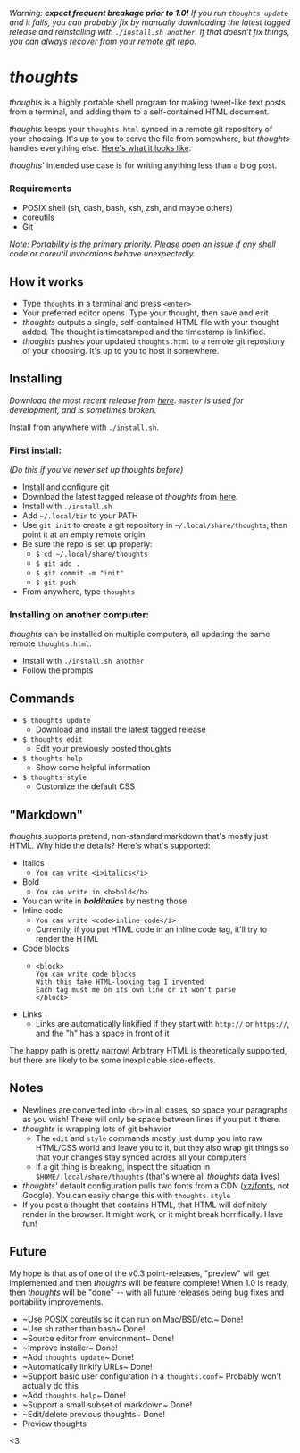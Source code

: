 *Warning: **expect frequent breakage prior to 1.0!** If you run `thoughts update` and it fails, you can probably fix by manually downloading the latest tagged release and reinstalling with `./install.sh another`. If that doesn't fix things, you can always recover from your remote git repo.*

# *thoughts*
*thoughts* is a highly portable shell program for making tweet-like text posts from a terminal, and adding them to a self-contained HTML document.

*thoughts* keeps your `thoughts.html` synced in a remote git repository of your choosing. It's up to you to serve the file from somewhere, but *thoughts* handles everything else. [Here's what it looks like](https://thoughts.maren.hup.is).

*thoughts'* intended use case is for writing anything less than a blog post.

### Requirements
* POSIX shell (sh, dash, bash, ksh, zsh, and maybe others)
* coreutils
* Git

*Note: Portability is the primary priority. Please open an issue if any shell code or coreutil invocations behave unexpectedly.*

## How it works

* Type `thoughts` in a terminal and press `<enter>`
* Your preferred editor opens. Type your thought, then save and exit
* *thoughts* outputs a single, self-contained HTML file with your thought added. The thought is timestamped and the timestamp is linkified.
* *thoughts* pushes your updated `thoughts.html` to a remote git repository of your choosing. It's up to you to host it somewhere.

## Installing
*Download the most recent release from [here](https://github.com/marenbeam/thoughts/releases). `master` is used for development, and is sometimes broken.*

Install from anywhere with `./install.sh`.

### First install:
*(Do this if you've never set up thoughts before)*
* Install and configure git
* Download the latest tagged release of *thoughts* from [here](https://github.com/marenbeam/thoughts/releases).
* Install with `./install.sh`
* Add `~/.local/bin` to your PATH
* Use `git init` to create a git repository in `~/.local/share/thoughts`, then point it at an empty remote origin
* Be sure the repo is set up properly:
  * `$ cd ~/.local/share/thoughts`
  * `$ git add .`
  * `$ git commit -m "init"`
  * `$ git push`
* From anywhere, type `thoughts`

### Installing on another computer:
*thoughts* can be installed on multiple computers, all updating the same remote `thoughts.html`.

* Install with `./install.sh another`
* Follow the prompts

## Commands
* `$ thoughts update`
  * Download and install the latest tagged release
* `$ thoughts edit`
  * Edit your previously posted thoughts
* `$ thoughts help`
  * Show some helpful information
* `$ thoughts style`
  * Customize the default CSS

## "Markdown"
*thoughts* supports pretend, non-standard markdown that's mostly just HTML. Why hide the details? Here's what's supported:
* Italics
  * `You can write <i>italics</i>`
* Bold
  * `You can write in <b>bold</b>`
* You can write in ***bolditalics*** by nesting those
* Inline code
  * `You can write <code>inline code</i>`
  * Currently, if you put HTML code in an inline code tag, it'll try to render the HTML
* Code blocks
  * ```
    <block>
    You can write code blocks
    With this fake HTML-looking tag I invented
    Each tag must me on its own line or it won't parse
    </block>
    ```
* Links
  * Links are automatically linkified if they start with `http://` or `https://`, and the "h" has a space in front of it

The happy path is pretty narrow! Arbitrary HTML is theoretically supported, but there are likely to be some inexplicable side-effects.

## Notes
* Newlines are converted into `<br>` in all cases, so space your paragraphs as you wish! There will only be space between lines if you put it there.
* *thoughts* is wrapping lots of git behavior
  * The `edit` and `style` commands mostly just dump you into raw HTML/CSS world and leave you to it, but they also wrap git things so that your changes stay synced across all your computers
  * If a git thing is breaking, inspect the situation in `$HOME/.local/share/thoughts` (that's where all *thoughts* data lives)
* *thoughts'* default configuration pulls two fonts from a CDN ([xz/fonts](https://fonts.xz.style/), not Google). You can easily change this with `thoughts style`
* If you post a thought that contains HTML, that HTML will definitely render in the browser. It might work, or it might break horrifically. Have fun!

## Future
My hope is that as of one of the v0.3 point-releases, "preview" will get implemented and then *thoughts* will be feature complete! When 1.0 is ready, then *thoughts* will be "done" -- with all future releases being bug fixes and portability improvements.

* ~Use POSIX coreutils so it can run on Mac/BSD/etc.~ Done!
* ~Use sh rather than bash~ Done!
* ~Source editor from environment~ Done!
* ~Improve installer~ Done!
* ~Add `thoughts update`~ Done!
* ~Automatically linkify URLs~ Done!
* ~Support basic user configuration in a `thoughts.conf`~ Probably won't actually do this
* ~Add `thoughts help`~ Done!
* ~Support a small subset of markdown~ Done!
* ~Edit/delete previous thoughts~ Done!
* Preview thoughts

<3
